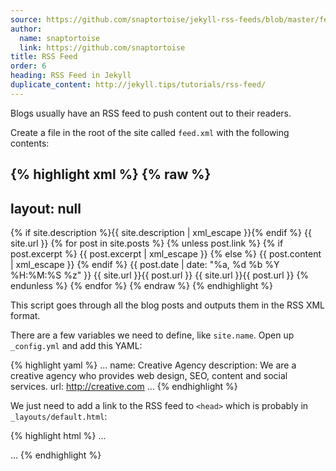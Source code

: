 ```yaml
---
source: https://github.com/snaptortoise/jekyll-rss-feeds/blob/master/feed.articles.xml
author:
  name: snaptortoise
  link: https://github.com/snaptortoise
title: RSS Feed
order: 6
heading: RSS Feed in Jekyll
duplicate_content: http://jekyll.tips/tutorials/rss-feed/
---
```


Blogs usually have an RSS feed to push content out to their readers.

Create a file in the root of the site called `feed.xml` with the following contents:

{% highlight xml %}
{% raw %}
---
layout: null
---
<?xml version="1.0" encoding="UTF-8"?>
<rss version="2.0" xmlns:atom="http://www.w3.org/2005/Atom">
  <channel>
    <title>{{ site.name | xml_escape }} - Articles</title>
    <description>{% if site.description %}{{ site.description | xml_escape }}{% endif %}</description>
    <link>
    {{ site.url }}</link>
    {% for post in site.posts %}
      {% unless post.link %}
      <item>
        <title>{{ post.title | xml_escape }}</title>
        {% if post.excerpt %}
          <description>{{ post.excerpt | xml_escape }}</description>
        {% else %}
          <description>{{ post.content | xml_escape }}</description>
        {% endif %}
        <pubDate>{{ post.date | date: "%a, %d %b %Y %H:%M:%S %z" }}</pubDate>
        <link>
        {{ site.url }}{{ post.url }}</link>
        <guid isPermaLink="true">{{ site.url }}{{ post.url }}</guid>
      </item>
      {% endunless %}
    {% endfor %}
  </channel>
</rss>
{% endraw %}
{% endhighlight %}

This script goes through all the blog posts and outputs them in the RSS XML format.

There are a few variables we need to define, like `site.name`. Open up `_config.yml` and add this YAML:

{% highlight yaml %}
...
name: Creative Agency
description: We are a creative agency who provides web design, SEO, content and social services.
url: http://creative.com
...
{% endhighlight %}

We just need to add a link to the RSS feed to `<head>` which is probably in `_layouts/default.html`:

{% highlight html %}
...
<link rel="alternate" type="application/rss+xml" title="My Site RSS" href="/feed.xml" />
...
{% endhighlight %}
